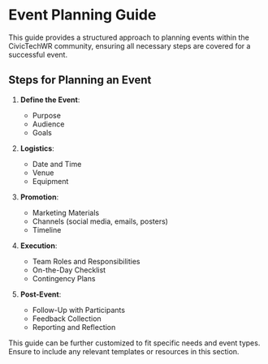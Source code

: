 # Event Planning Guide

This guide provides a structured approach to planning events within the CivicTechWR community, ensuring all necessary steps are covered for a successful event.

## Steps for Planning an Event

1. **Define the Event**:
   - Purpose
   - Audience
   - Goals

2. **Logistics**:
   - Date and Time
   - Venue
   - Equipment

3. **Promotion**:
   - Marketing Materials
   - Channels (social media, emails, posters)
   - Timeline

4. **Execution**:
   - Team Roles and Responsibilities
   - On-the-Day Checklist
   - Contingency Plans

5. **Post-Event**:
   - Follow-Up with Participants
   - Feedback Collection
   - Reporting and Reflection

This guide can be further customized to fit specific needs and event types. Ensure to include any relevant templates or resources in this section.